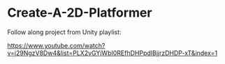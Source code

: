 # Create-A-2D-Platformer
Follow along project from Unity playlist:

https://www.youtube.com/watch?v=j29NgzV8Dw4&list=PLX2vGYjWbI0REfhDHPpdIBjjrzDHDP-xT&index=1
